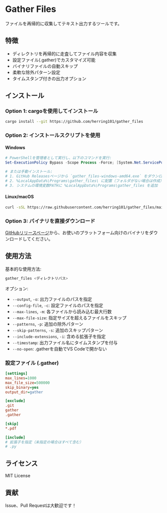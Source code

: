 # Gather Files

ファイルを再帰的に収集してテキスト出力するツールです。

## 特徴

- ディレクトリを再帰的に走査してファイル内容を収集
- 設定ファイル(.gather)でカスタマイズ可能
- バイナリファイルの自動スキップ
- 柔軟な除外パターン設定
- タイムスタンプ付きの出力オプション

## インストール

### Option 1: cargoを使用してインストール

```bash
cargo install --git https://github.com/herring101/gather_files
```

### Option 2: インストールスクリプトを使用

#### Windows
```powershell
# PowerShellを管理者として実行し、以下のコマンドを実行:
Set-ExecutionPolicy Bypass -Scope Process -Force; [System.Net.ServicePointManager]::SecurityProtocol = [System.Net.ServicePointManager]::SecurityProtocol -bor 3072; iex ((New-Object System.Net.WebClient).DownloadString('https://raw.githubusercontent.com/herring101/gather_files/master/install.ps1'))

# または手動インストール:
# 1. GitHub Releasesページから `gather_files-windows-amd64.exe` をダウンロード
# 2. %LocalAppData%\Programs\gather_files\ に配置（フォルダがない場合は作成）
# 3. システムの環境変数PATHに %LocalAppData%\Programs\gather_files を追加
```

#### Linux/macOS
```bash
curl -sSL https://raw.githubusercontent.com/herring101/gather_files/main/install.sh | sh
```

### Option 3: バイナリを直接ダウンロード

[GitHubリリースページ](https://github.com/herring101/gather_files/releases/latest)から、お使いのプラットフォーム向けのバイナリをダウンロードしてください。

## 使用方法

基本的な使用方法:

```bash
gather_files <ディレクトリパス>
```

オプション:
- `--output`, `-o`: 出力ファイルのパスを指定
- `--config-file`, `-c`: 設定ファイルのパスを指定
- `--max-lines`, `-m`: 各ファイルから読み込む最大行数
- `--max-file-size`: 指定サイズを超えるファイルをスキップ
- `--patterns`, `-p`: 追加の除外パターン
- `--skip-patterns`, `-s`: 追加のスキップパターン
- `--include-extensions`, `-i`: 含める拡張子を指定
- `--timestamp`: 出力ファイル名にタイムスタンプを付与
- `--no-open`: .gatherを自動でVS Codeで開かない

### 設定ファイル (.gather)

```ini
[settings]
max_lines=1000
max_file_size=500000
skip_binary=yes
output_dir=gather

[exclude]
.git
gather
.gather

[skip]
*.pdf

[include]
# 拡張子を指定（未指定の場合はすべて含む）
# .py
```

## ライセンス

MIT License

## 貢献

Issue、Pull Requestは大歓迎です！